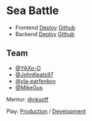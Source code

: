 # Sea Battle

- Frontend [Deploy](http://top-sea-battle.herokuapp.com/) [Github](https://github.com/frontend-park-mail-ru/2017_2_Sea_battle)
- Backend [Deploy](https://sea-battle-back.herokuapp.com/api/) [Github](https://github.com/java-park-mail-ru/SeaBattle-09-2017)

## Team
- [@YAXo-O](https://github.com/YAXo-O)
- [@JohnKeats97](https://github.com/JohnKeats97)
- [@vla-parfenkov](https://github.com/vla-parfenkov)
- [@MikeGus](https://github.com/MikeGus)

Mentor: [@nksoff](https://github.com/nksoff)


Play: [Production](http://top-sea-battle.herokuapp.com/) / [Development](http://sea-battle-front.herokuapp.com/)



